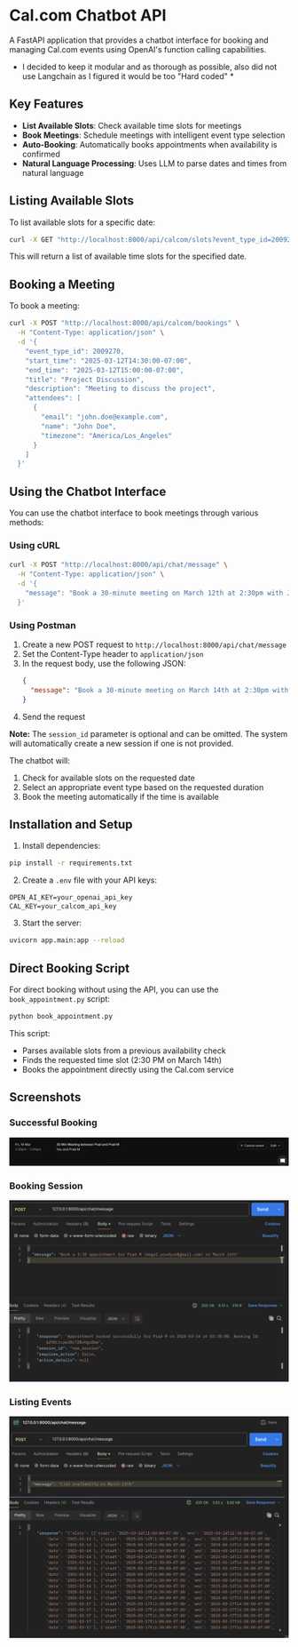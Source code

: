 # Cal.com Chatbot API

A FastAPI application that provides a chatbot interface for booking and managing Cal.com events using OpenAI's function calling capabilities. 

* I decided to keep it modular and as thorough as possible, also did not use Langchain as I figured it would be too "Hard coded"  *



## Key Features

- **List Available Slots**: Check available time slots for meetings
- **Book Meetings**: Schedule meetings with intelligent event type selection
- **Auto-Booking**: Automatically books appointments when availability is confirmed
- **Natural Language Processing**: Uses LLM to parse dates and times from natural language

## Listing Available Slots

To list available slots for a specific date:

```bash
curl -X GET "http://localhost:8000/api/calcom/slots?event_type_id=2009270&date=2025-03-12"
```

This will return a list of available time slots for the specified date.

## Booking a Meeting

To book a meeting:

```bash
curl -X POST "http://localhost:8000/api/calcom/bookings" \
  -H "Content-Type: application/json" \
  -d '{
    "event_type_id": 2009270,
    "start_time": "2025-03-12T14:30:00-07:00",
    "end_time": "2025-03-12T15:00:00-07:00",
    "title": "Project Discussion",
    "description": "Meeting to discuss the project",
    "attendees": [
      {
        "email": "john.doe@example.com",
        "name": "John Doe",
        "timezone": "America/Los_Angeles"
      }
    ]
  }'
```

## Using the Chatbot Interface

You can use the chatbot interface to book meetings through various methods:

### Using cURL

```bash
curl -X POST "http://localhost:8000/api/chat/message" \
  -H "Content-Type: application/json" \
  -d '{
    "message": "Book a 30-minute meeting on March 12th at 2:30pm with John Doe (john.doe@example.com) for a project discussion."
  }'
```

### Using Postman

1. Create a new POST request to `http://localhost:8000/api/chat/message`
2. Set the Content-Type header to `application/json`
3. In the request body, use the following JSON:
   ```json
   {
     "message": "Book a 30-minute meeting on March 14th at 2:30pm with Prad M (prad@praddesigns.com) for a project discussion."
   }
   ```
4. Send the request

**Note:** The `session_id` parameter is optional and can be omitted. The system will automatically create a new session if one is not provided.

The chatbot will:
1. Check for available slots on the requested date
2. Select an appropriate event type based on the requested duration
3. Book the meeting automatically if the time is available

## Installation and Setup

1. Install dependencies:
```bash
pip install -r requirements.txt
```

2. Create a `.env` file with your API keys:
```
OPEN_AI_KEY=your_openai_api_key
CAL_KEY=your_calcom_api_key
```

3. Start the server:
```bash
uvicorn app.main:app --reload
```

## Direct Booking Script

For direct booking without using the API, you can use the `book_appointment.py` script:

```bash
python book_appointment.py
```

This script:
- Parses available slots from a previous availability check
- Finds the requested time slot (2:30 PM on March 14th)
- Books the appointment directly using the Cal.com service

## Screenshots

### Successful Booking
![Successful Booking](screenshots/booked.png)

### Booking Session
![Booking Session](screenshots/booksession.png)

### Listing Events
![Listing Events](screenshots/list.png)
